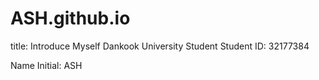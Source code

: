 # ASH.github.io

title: Introduce Myself
Dankook University Student
Student ID: 32177384

Name Initial: ASH

